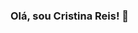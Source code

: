 ### Olá, sou Cristina Reis! 👋

<!--
**cristinasreis/cristinasreis** is a ✨ _special_ ✨ repository because its `README.md` (this file) appears on your GitHub profile.

Here are some ideas to get you started:

- 🔭 Atualmente estou trabalhando como professora de Estatística e Probabilidade.
- 🌱 Cientista de Dados em formação
- 👯 I’m looking to collaborate on ...
- 🤔 I’m looking for help with ...
- 💬 Ask me about ...
- 📫 How to reach me: ...
- 😄 Pronouns: ela/dela
-->
